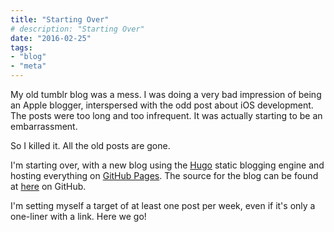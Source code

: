 ```yaml
---
title: "Starting Over"
# description: "Starting Over"
date: "2016-02-25"
tags: 
- "blog"
- "meta"
---
```


My old tumblr blog was a mess. I was doing a very bad impression of being an Apple blogger, interspersed with the odd post about iOS development. The posts were too long and too infrequent. It was actually starting to be an embarrassment.

So I killed it. All the old posts are gone.

I'm starting over, with a new blog using the [Hugo](https://gohugo.io/) static blogging engine and hosting everything on [GitHub Pages](https://pages.github.com/). The source for the blog can be found at [here](https://github.com/mluisbrown/michael-brown.net-hugo) on GitHub.

I'm setting myself a target of at least one post per week, even if it's only a one-liner with a link. Here we go!
